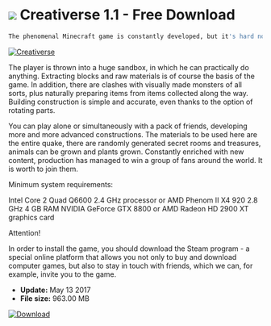 # ![](https://cdn.softexe.net/static/icon/8/creativerse-11052.png) Creativerse 1.1 - Free Download

```sh
The phenomenal Minecraft game is constantly developed, but it's hard not to resist the impression that its clones are a bit more eager to modernize the game. The free Creativerse project not only offers a much better graphic frame in comparison to the original, but also a lot of novelties purely on the theme of enjoying the fun in the open world. Holders of fast PCs certainly will not complain about this product.
```
[![Creativerse](https://gallery.dpcdn.pl/imgc/Tools/64437/g_-_420x350_1.5_-_x20151228125958_0.jpg)](https://softexe.net/win/games-entertainment/shooters/creativerse:ppReb.html)

The player is thrown into a huge sandbox, in which he can practically do anything. Extracting blocks and raw materials is of course the basis of the game. In addition, there are clashes with visually made monsters of all sorts, plus naturally preparing items from items collected along the way. Building construction is simple and accurate, even thanks to the option of rotating parts.
 
 
 You can play alone or simultaneously with a pack of friends, developing more and more advanced constructions. The materials to be used here are the entire quake, there are randomly generated secret rooms and treasures, animals can be grown and plants grown. Constantly enriched with new content, production has managed to win a group of fans around the world. It is worth to join them.
 
 
 
 Minimum system requirements:
 
 Intel Core 2 Quad Q6600 2.4 GHz processor or AMD Phenom II X4 920 2.8 GHz
 4 GB RAM
 NVIDIA GeForce GTX 8800 or AMD Radeon HD 2900 XT graphics card
 
 
 Attention!
 
 In order to install the game, you should download the Steam program - a special online platform that allows you not only to buy and download computer games, but also to stay in touch with friends, which we can, for example, invite you to the game.


- **Update:** May 13 2017
- **File size:** 963.00 MB

[![Download](https://cdn.softexe.net/static/img/download.png)](https://softexe.net/win/games-entertainment/shooters/creativerse:ppReb.html)

